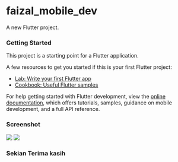 # faizal_mobile_dev

A new Flutter project.

### Getting Started

This project is a starting point for a Flutter application.

A few resources to get you started if this is your first Flutter project:

- [Lab: Write your first Flutter app](https://docs.flutter.dev/get-started/codelab)
- [Cookbook: Useful Flutter samples](https://docs.flutter.dev/cookbook)

For help getting started with Flutter development, view the
[online documentation](https://docs.flutter.dev/), which offers tutorials,
samples, guidance on mobile development, and a full API reference.

### Screenshot 

<img src="https://i.ibb.co/DLDMsq3/ss-malam.jpg">
<img src="https://i.ibb.co/m8yZ2TW/ss-siang.jpg">

### Sekian Terima kasih
